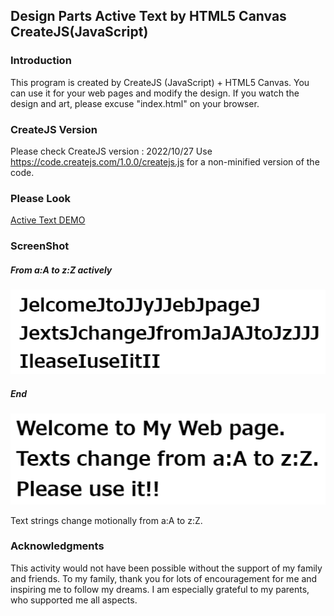 ## Design Parts Active Text by HTML5 Canvas CreateJS(JavaScript)
### Introduction
This program is created by CreateJS (JavaScript) + HTML5 Canvas. You can use it for your web pages and modify the design. If you watch the design and art, please excuse "index.html" on your browser.  
   
### CreateJS Version
Please check CreateJS version : 2022/10/27
Use https://code.createjs.com/1.0.0/createjs.js for a non-minified version of the code.

### Please Look
[Active Text DEMO](https://jirotubuyaki.github.io/createjs/activetext/index.html)   

### ScreenShot

##### From a:A to z:Z actively
![ScreenShot](https://github.com/jirotubuyaki/jirotubuyaki.github.io/blob/master/activetext/screen_2.png) 

##### End
![ScreenShot](https://github.com/jirotubuyaki/jirotubuyaki.github.io/blob/master/activetext/screen_1.png) 

Text strings change motionally from a:A to z:Z.


### Acknowledgments
This activity would not have been possible without the support of my family and friends. To my family, thank you for lots of encouragement for me and inspiring me to follow my dreams. I am especially grateful to my parents, who supported me all aspects.

